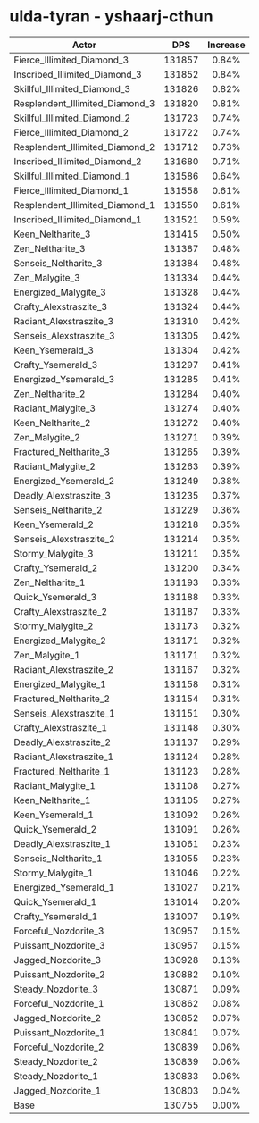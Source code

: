 # ulda-tyran - yshaarj-cthun
| Actor | DPS | Increase |
|---|:---:|:---:|
|Fierce_Illimited_Diamond_3|131857|0.84%|
|Inscribed_Illimited_Diamond_3|131852|0.84%|
|Skillful_Illimited_Diamond_3|131826|0.82%|
|Resplendent_Illimited_Diamond_3|131820|0.81%|
|Skillful_Illimited_Diamond_2|131723|0.74%|
|Fierce_Illimited_Diamond_2|131722|0.74%|
|Resplendent_Illimited_Diamond_2|131712|0.73%|
|Inscribed_Illimited_Diamond_2|131680|0.71%|
|Skillful_Illimited_Diamond_1|131586|0.64%|
|Fierce_Illimited_Diamond_1|131558|0.61%|
|Resplendent_Illimited_Diamond_1|131550|0.61%|
|Inscribed_Illimited_Diamond_1|131521|0.59%|
|Keen_Neltharite_3|131415|0.50%|
|Zen_Neltharite_3|131387|0.48%|
|Senseis_Neltharite_3|131384|0.48%|
|Zen_Malygite_3|131334|0.44%|
|Energized_Malygite_3|131328|0.44%|
|Crafty_Alexstraszite_3|131324|0.44%|
|Radiant_Alexstraszite_3|131310|0.42%|
|Senseis_Alexstraszite_3|131305|0.42%|
|Keen_Ysemerald_3|131304|0.42%|
|Crafty_Ysemerald_3|131297|0.41%|
|Energized_Ysemerald_3|131285|0.41%|
|Zen_Neltharite_2|131284|0.40%|
|Radiant_Malygite_3|131274|0.40%|
|Keen_Neltharite_2|131272|0.40%|
|Zen_Malygite_2|131271|0.39%|
|Fractured_Neltharite_3|131265|0.39%|
|Radiant_Malygite_2|131263|0.39%|
|Energized_Ysemerald_2|131249|0.38%|
|Deadly_Alexstraszite_3|131235|0.37%|
|Senseis_Neltharite_2|131229|0.36%|
|Keen_Ysemerald_2|131218|0.35%|
|Senseis_Alexstraszite_2|131214|0.35%|
|Stormy_Malygite_3|131211|0.35%|
|Crafty_Ysemerald_2|131200|0.34%|
|Zen_Neltharite_1|131193|0.33%|
|Quick_Ysemerald_3|131188|0.33%|
|Crafty_Alexstraszite_2|131187|0.33%|
|Stormy_Malygite_2|131173|0.32%|
|Energized_Malygite_2|131171|0.32%|
|Zen_Malygite_1|131171|0.32%|
|Radiant_Alexstraszite_2|131167|0.32%|
|Energized_Malygite_1|131158|0.31%|
|Fractured_Neltharite_2|131154|0.31%|
|Senseis_Alexstraszite_1|131151|0.30%|
|Crafty_Alexstraszite_1|131148|0.30%|
|Deadly_Alexstraszite_2|131137|0.29%|
|Radiant_Alexstraszite_1|131124|0.28%|
|Fractured_Neltharite_1|131123|0.28%|
|Radiant_Malygite_1|131108|0.27%|
|Keen_Neltharite_1|131105|0.27%|
|Keen_Ysemerald_1|131092|0.26%|
|Quick_Ysemerald_2|131091|0.26%|
|Deadly_Alexstraszite_1|131061|0.23%|
|Senseis_Neltharite_1|131055|0.23%|
|Stormy_Malygite_1|131046|0.22%|
|Energized_Ysemerald_1|131027|0.21%|
|Quick_Ysemerald_1|131014|0.20%|
|Crafty_Ysemerald_1|131007|0.19%|
|Forceful_Nozdorite_3|130957|0.15%|
|Puissant_Nozdorite_3|130957|0.15%|
|Jagged_Nozdorite_3|130928|0.13%|
|Puissant_Nozdorite_2|130882|0.10%|
|Steady_Nozdorite_3|130871|0.09%|
|Forceful_Nozdorite_1|130862|0.08%|
|Jagged_Nozdorite_2|130852|0.07%|
|Puissant_Nozdorite_1|130841|0.07%|
|Forceful_Nozdorite_2|130839|0.06%|
|Steady_Nozdorite_2|130839|0.06%|
|Steady_Nozdorite_1|130833|0.06%|
|Jagged_Nozdorite_1|130803|0.04%|
|Base|130755|0.00%|
